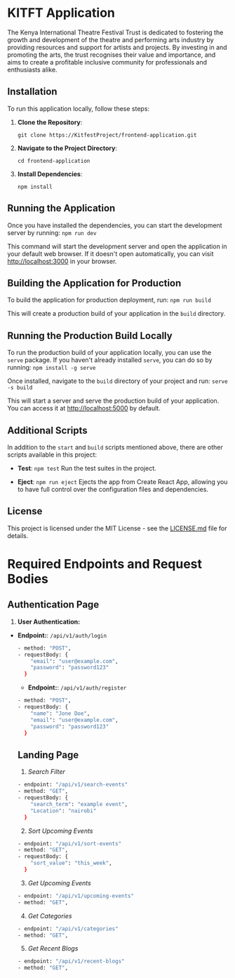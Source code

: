 # KITFT Application

The Kenya International Theatre Festival Trust is dedicated to fostering the growth and development of the theatre and performing arts industry by providing resources and support for artists and projects. By investing in and promoting the arts, the trust recognises their value and importance, and aims to create a profitable inclusive community for professionals and enthusiasts alike.

## Installation

To run this application locally, follow these steps:

1. **Clone the Repository**: 
    ```
    git clone https://KitfestProject/frontend-application.git
    ```

2. **Navigate to the Project Directory**: 
    ```
    cd frontend-application
    ```

3. **Install Dependencies**: 
    ```
    npm install
    ```

## Running the Application

Once you have installed the dependencies, you can start the development server by running: `npm run dev`


This command will start the development server and open the application in your default web browser. If it doesn't open automatically, you can visit [http://localhost:3000](http://localhost:3000) in your browser.

## Building the Application for Production

To build the application for production deployment, run: `npm run build`


This will create a production build of your application in the `build` directory.

## Running the Production Build Locally

To run the production build of your application locally, you can use the `serve` package. If you haven't already installed `serve`, you can do so by running: `npm install -g serve`

Once installed, navigate to the `build` directory of your project and run: `serve -s build`

This will start a server and serve the production build of your application. You can access it at [http://localhost:5000](http://localhost:5000) by default.

## Additional Scripts

In addition to the `start` and `build` scripts mentioned above, there are other scripts available in this project:

- **Test**: `npm test`
  Run the test suites in the project.

- **Eject**: `npm run eject`
  Ejects the app from Create React App, allowing you to have full control over the configuration files and dependencies.

## License

This project is licensed under the MIT License - see the [LICENSE.md](LICENSE.md) file for details.

# Required Endpoints and Request Bodies

## Authentication Page

1. **User Authentication:**

- **Endpoint:**: `/api/v1/auth/login`

  ```bash
  - method: "POST",
  - requestBody: {
      "email": "user@example.com",
      "password": "password123"
    }
  ```

  - **Endpoint:**: `/api/v1/auth/register`

  ```bash
  - method: "POST",
  - requestBody: {
      "name": "Jone Doe",
      "email": "user@example.com",
      "password": "password123"
    }
  ```

  ## Landing Page

  1. *Search Filter*

  ```bash
  - endpoint: "/api/v1/search-events"
  - method: "GET",
  - requestBody: {
      "search_term": "example event",
      "Location": "nairobi"
    }
  ```

  2. *Sort Upcoming Events*

  ```bash
  - endpoint: "/api/v1/sort-events"
  - method: "GET",
  - requestBody: {
      "sort_value": "this_week",
    }
  ```

  3. *Get Upcoming Events*

  ```bash
  - endpoint: "/api/v1/upcoming-events"
  - method: "GET",
  ```

  4. *Get Categories*

  ```bash
  - endpoint: "/api/v1/categories"
  - method: "GET",
  ```

    
  5. *Get Recent Blogs*

  ```bash
  - endpoint: "/api/v1/recent-blogs"
  - method: "GET",
  ```
